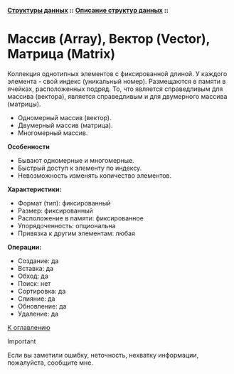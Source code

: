 **[Структуры данных](../../README.md#data-structures) ::** 
**[Описание структур данных](../../README.md#data-structures-descriptions) ::**
# Массив (Array), Вектор (Vector), Матрица (Matrix)

Коллекция однотипных элементов с фиксированной длиной. У каждого элемента - свой индекс (уникальный номер). Размещаются в памяти в ячейках, расположенных подряд. То, что является справедливым для массива (вектора), является справедливым и для двумерного массива (матрицы).

- Одномерный массив (вектор).
- Двумерный массив (матрица).
- Многомерный массив.

**Особенности**
- Бывают одномерные и многомерные.
- Быстрый доступ к элементу по индексу.
- Невозможность изменять количество элементов.

**Характеристики:**
- Формат (тип): фиксированный
- Размер: фиксированный
- Расположение в памяти: фиксированное
- Упорядоченность: опциональна
- Привязка к другим элементам: любая

**Операции:**
- Создание: да
- Вставка: да
- Обход: да
- Поиск: нет
- Сортировка: да
- Слияние: да
- Обновление: да
- Удаление: да

[К оглавлению](../../README.md#data-structures-descriptions)

> [!IMPORTANT]
> Если вы заметили ошибку, неточность, нехватку информации, пожалуйста, сообщите мне.
